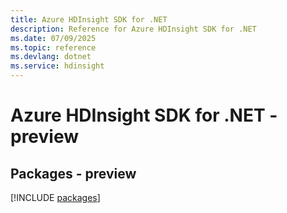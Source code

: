 ```yaml
---
title: Azure HDInsight SDK for .NET
description: Reference for Azure HDInsight SDK for .NET
ms.date: 07/09/2025
ms.topic: reference
ms.devlang: dotnet
ms.service: hdinsight
---
```

# Azure HDInsight SDK for .NET - preview
## Packages - preview
[!INCLUDE [packages](hdinsight-index.md)]